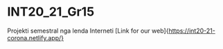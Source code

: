# INT20_21_Gr15
Projekti semestral nga lenda Interneti
[Link for our web]{https://int20-21-corona.netlify.app/}
